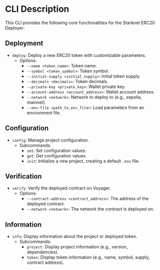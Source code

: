 # CLI Description

This CLI provides the following core functionalities for the Starknet ERC20 Deployer:

## Deployment

*   `deploy`: Deploy a new ERC20 token with customizable parameters.
    *   Options:
        *   `--name <token_name>`: Token name.
        *   `--symbol <token_symbol>`: Token symbol.
        *   `--initial-supply <initial_supply>`: Initial token supply.
        *   `--decimals <decimals>`: Token decimals.
        *   `--private-key <private_key>`: Wallet private key.
        *   `--account-address <account_address>`: Wallet account address.
        *   `--network <network>`: Network to deploy to (e.g., sepolia, mainnet).
        *   `--env-file <path_to_env_file>`: Load parameters from an environment file.

## Configuration

*   `config`: Manage project configuration.
    *   Subcommands:
        *   `set`: Set configuration values.
        *   `get`: Get configuration values.
        *   `init`: Initialize a new project, creating a default `.env` file.

## Verification

*   `verify`: Verify the deployed contract on Voyager.
    *   Options:
        *   `--contract-address <contract_address>`: The address of the deployed contract.
        *   `--network <network>`: The network the contract is deployed on.

## Information

*   `info`: Display information about the project or deployed token.
    *   Subcommands:
        *   `project`: Display project information (e.g., version, dependencies).
        *   `token`: Display token information (e.g., name, symbol, supply, contract address).